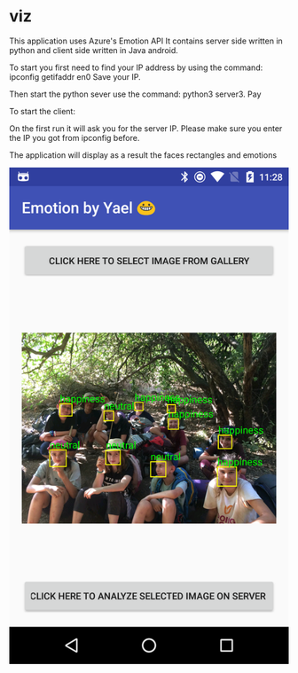 # viz

This application uses Azure's Emotion API
It contains server side written in python and client side written in Java android.

To start you first need to find your IP address by using the command:
ipconfig getifaddr en0
Save your IP.

Then start the python sever use the command:
python3 server3. Pay

To start the client:

On the first run it will ask you for the server IP.
Please make sure you enter the IP you got from ipconfig before.

The application will display as a result the faces rectangles and emotions

![Alt text](https://github.com/yaelbe/viz/blob/master/Screenshot_20170922-112814.png "Optional Title")


